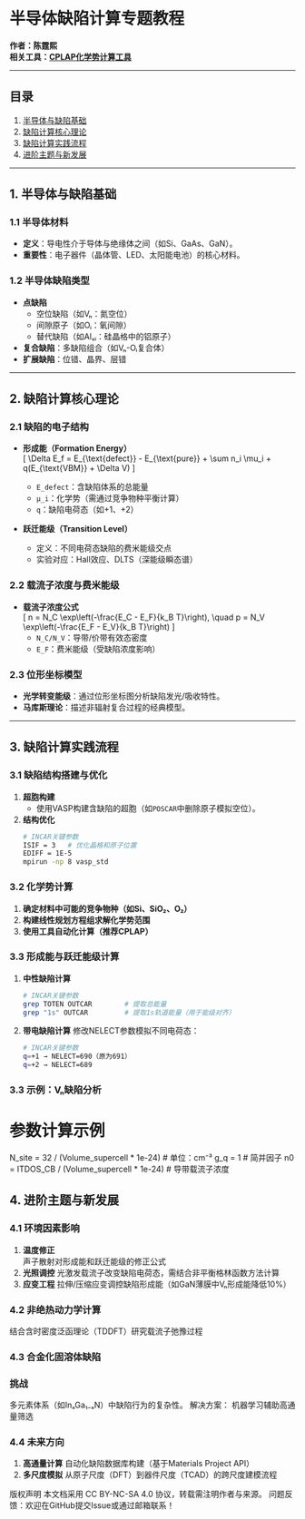 # 半导体缺陷计算专题教程

**作者：陈霆熙**  
**相关工具：[CPLAP化学势计算工具](https://github.com/jbuckeridge/cplap)**

---

## 目录
1. [半导体与缺陷基础](#1-半导体与缺陷基础)  
2. [缺陷计算核心理论](#2-缺陷计算核心理论)  
3. [缺陷计算实践流程](#3-缺陷计算实践流程)  
4. [进阶主题与新发展](#4-进阶主题与新发展)  

---

## 1. 半导体与缺陷基础

### 1.1 半导体材料
- **定义**：导电性介于导体与绝缘体之间（如Si、GaAs、GaN）。  
- **重要性**：电子器件（晶体管、LED、太阳能电池）的核心材料。

### 1.2 半导体缺陷类型
- **点缺陷**  
  - 空位缺陷（如Vₙ：氮空位）  
  - 间隙原子（如Oᵢ：氧间隙）  
  - 替代缺陷（如Alₛᵢ：硅晶格中的铝原子）  
- **复合缺陷**：多缺陷组合（如Vₙ-Oᵢ复合体）  
- **扩展缺陷**：位错、晶界、层错  

---

## 2. 缺陷计算核心理论

### 2.1 缺陷的电子结构
- **形成能（Formation Energy）**  
  \[
  \Delta E_f = E_{\text{defect}} - E_{\text{pure}} + \sum n_i \mu_i + q(E_{\text{VBM}} + \Delta V)
  \]  
  - `E_defect`：含缺陷体系的总能量  
  - `μ_i`：化学势（需通过竞争物种平衡计算）  
  - `q`：缺陷电荷态（如+1、+2）  

- **跃迁能级（Transition Level）**  
  - 定义：不同电荷态缺陷的费米能级交点  
  - 实验对应：Hall效应、DLTS（深能级瞬态谱）  

### 2.2 载流子浓度与费米能级
- **载流子浓度公式**  
  \[
  n = N_C \exp\left(-\frac{E_C - E_F}{k_B T}\right), \quad p = N_V \exp\left(-\frac{E_F - E_V}{k_B T}\right)
  \]  
  - `N_C/N_V`：导带/价带有效态密度  
  - `E_F`：费米能级（受缺陷浓度影响）  

### 2.3 位形坐标模型
- **光学转变能级**：通过位形坐标图分析缺陷发光/吸收特性。  
- **马库斯理论**：描述非辐射复合过程的经典模型。  

---

## 3. 缺陷计算实践流程

### 3.1 缺陷结构搭建与优化
1. **超胞构建**  
   - 使用VASP构建含缺陷的超胞（如`POSCAR`中删除原子模拟空位）。  
2. **结构优化**  
   ```bash
   # INCAR关键参数
   ISIF = 3   # 优化晶格和原子位置
   EDIFF = 1E-5
   mpirun -np 8 vasp_std
### 3.2 化学势计算
1. **确定材料中可能的竞争物种（如Si、SiO₂、O₂）**  
2. **构建线性规划方程组求解化学势范围** 
3. **使用工具自动化计算（推荐CPLAP）**

### 3.3 形成能与跃迁能级计算
1. **中性缺陷计算** 
   ```bash
   # INCAR关键参数
   grep TOTEN OUTCAR        # 提取总能量
   grep "1s" OUTCAR         # 提取1s轨道能量（用于能级对齐）
2. **带电缺陷计算**
修改NELECT参数模拟不同电荷态：
   ```bash
   # INCAR关键参数
   q=+1 → NELECT=690（原为691）
   q=+2 → NELECT=689
### 3.3 示例：Vₙ缺陷分析
# 参数计算示例
N_site = 32 / (Volume_supercell * 1e-24)  # 单位：cm⁻³
g_q = 1                                  # 简并因子
n0 = ITDOS_CB / (Volume_supercell * 1e-24)  # 导带载流子浓度
## 4. 进阶主题与新发展
### 4.1 环境因素影响
1. **温度修正**  
声子散射对形成能和跃迁能级的修正公式
2. **光照调控**
光激发载流子改变缺陷电荷态，需结合非平衡格林函数方法计算
3. **应变工程**
拉伸/压缩应变调控缺陷形成能（如GaN薄膜中Vₙ形成能降低10%）
### 4.2 非绝热动力学计算
结合含时密度泛函理论（TDDFT）研究载流子弛豫过程
### 4.3 合金化固溶体缺陷
### 挑战
多元素体系（如InₓGa₁₋ₓN）中缺陷行为的复杂性。
解决方案：
机器学习辅助高通量筛选
### 4.4 未来方向
1. **高通量计算** 
自动化缺陷数据库构建（基于Materials Project API）
2. **多尺度模拟**
从原子尺度（DFT）到器件尺度（TCAD）的跨尺度建模流程


版权声明
本文档采用 CC BY-NC-SA 4.0 协议，转载需注明作者与来源。
问题反馈：欢迎在GitHub提交Issue或通过邮箱联系！
